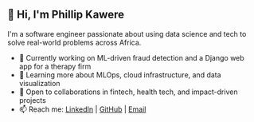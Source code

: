 ## 👋 Hi, I'm Phillip Kawere

I'm a software engineer passionate about using data science and tech to solve real-world problems across Africa.

- 🔭 Currently working on ML-driven fraud detection and a Django web app for a therapy firm
- 🌱 Learning more about MLOps, cloud infrastructure, and data visualization
- 👯 Open to collaborations in fintech, health tech, and impact-driven projects
- 📫 Reach me: [LinkedIn](https://linkedin.com/in/phillip-kawere) | [GitHub](https://github.com/philloo94) | [Email](philliptk2008@gmail.com)
  




  
<!--
**Philloo94/Philloo94** is a ✨ _special_ ✨ repository because its `README.md` (this file) appears on your GitHub profile.

Here are some ideas to get you started:

- 🔭 I’m currently working on ...
- 🌱 I’m currently learning ...
- 👯 I’m looking to collaborate on ...
- 🤔 I’m looking for help with ...
- 💬 Ask me about ...
- 📫 How to reach me: ...
- 😄 Pronouns: ...
- ⚡ Fun fact: ...
-->
